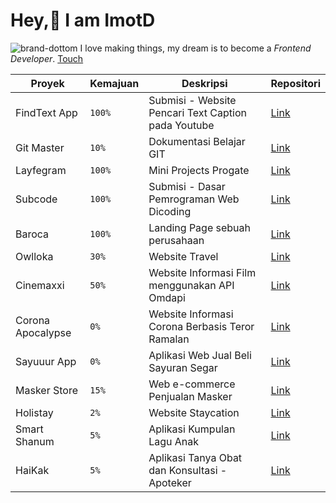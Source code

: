 # Hey,👋 I am **ImotD** 
![brand-dottom](https://dottomuniverse.space/img/outline-logo.b2c23c3e.svg) I love making things, my dream is to become a _Frontend Developer_. [Touch](https://en.wikipedia.org/wiki/Front-end_web_development)


| Proyek      | Kemajuan | Deskripsi      | Repositori |
| ----------- | ----------- | ----------- | ----------- |
| FindText App      | `100%`      | Submisi - Website Pencari Text Caption pada Youtube | [Link](https://github.com/imotD/submission-vuejs-app)       |
| Git Master     | `10%`      | Dokumentasi Belajar GIT | [Link](https://github.com/imotD/git-master)       |
| Layfegram     | `100%`      | Mini Projects Progate | [Link](https://github.com/imotD/layfegram)       |
| Subcode     | `100%`      | Submisi - Dasar Pemrograman Web Dicoding | [Link](https://gitlab.com/dottom/submission.dicoding)       |
| Baroca    | `100%`      | Landing Page sebuah perusahaan | [Link](https://barocatrimedianusantara.netlify.app/)       |
| Owlloka     | `30%`      | Website Travel | [Link](https://gitlab.com/dottom/owlloka-travel)       |
| Cinemaxxi     | `50%`      | Website Informasi Film menggunakan API Omdapi | [Link](https://github.com/imotD/Indoxxi-imdb)       |
| Corona Apocalypse     | `0%`      | Website Informasi Corona Berbasis Teror Ramalan | [Link](https://github.com/imotD/corona-apocalypse)       |
| Sayuuur App    | `0%`      | Aplikasi Web Jual Beli Sayuran Segar | [Link](https://github.com/imotD/sayuuur-apps)       |
| Masker Store    | `15%`      | Web e-commerce Penjualan Masker | [Link](https://github.com/imotD/MaskerStore)       |
| Holistay    | `2%`      | Website Staycation | [Link](https://github.com/imotD/holistay)       |
| Smart Shanum    | `5%`      | Aplikasi Kumpulan Lagu Anak | [Link](https://github.com/imotD/smart-shanum)       |
| HaiKak    | `5%`      | Aplikasi Tanya Obat dan Konsultasi - Apoteker | [Link](https://github.com/imotD/HaiKak-Apps)       |
